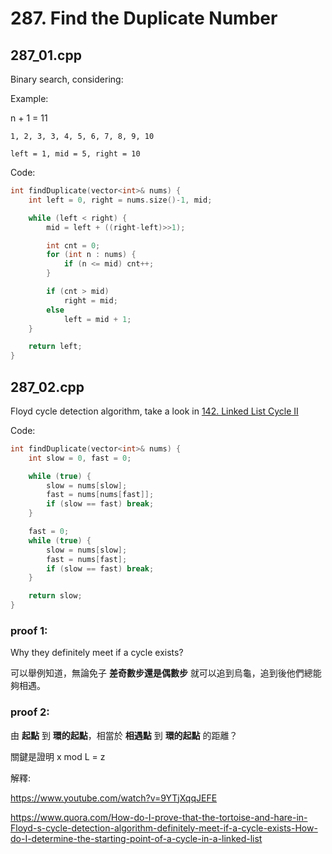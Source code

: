 # 287. Find the Duplicate Number

## 287_01.cpp
Binary search, considering:

Example:

n + 1 = 11
```
1, 2, 3, 3, 4, 5, 6, 7, 8, 9, 10
```
```
left = 1, mid = 5, right = 10
```

Code:
```cpp
int findDuplicate(vector<int>& nums) {
    int left = 0, right = nums.size()-1, mid;

    while (left < right) {
        mid = left + ((right-left)>>1);

        int cnt = 0;
        for (int n : nums) {
            if (n <= mid) cnt++;
        }

        if (cnt > mid)
            right = mid;
        else
            left = mid + 1;
    }

    return left;
}

```

## 287_02.cpp
Floyd cycle detection algorithm, take a look in [142. Linked List Cycle II](https://github.com/cmeslo/leetcode/tree/master/solution/142.%20Linked%20List%20Cycle%20II)

Code:
```cpp
int findDuplicate(vector<int>& nums) {
    int slow = 0, fast = 0;

    while (true) {
        slow = nums[slow];
        fast = nums[nums[fast]];
        if (slow == fast) break;
    }

    fast = 0;
    while (true) {
        slow = nums[slow];
        fast = nums[fast];
        if (slow == fast) break;
    }

    return slow;
}
```

### proof 1:
Why they definitely meet if a cycle exists?

可以舉例知道，無論免子 <strong>差奇數步還是偶數步</strong> 就可以追到烏龜，追到後他們總能夠相遇。

### proof 2:
由 <strong>起點</strong> 到 <strong>環的起點</strong>，相當於 <strong>相遇點</strong> 到 <strong>環的起點</strong> 的距離？

關鍵是證明 x mod L = z

解釋:

https://www.youtube.com/watch?v=9YTjXqqJEFE

https://www.quora.com/How-do-I-prove-that-the-tortoise-and-hare-in-Floyd-s-cycle-detection-algorithm-definitely-meet-if-a-cycle-exists-How-do-I-determine-the-starting-point-of-a-cycle-in-a-linked-list
